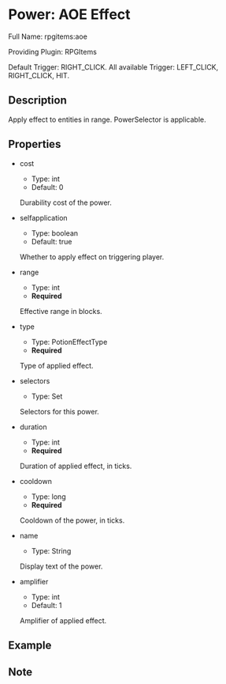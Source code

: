 # Power: AOE Effect

<!-- This file is generated ingame by `/rpgitem gen-wiki`. -->
<!-- Please only edit between "beginCustomXXXX" and "endCustomXXXX".  -->
<!-- If you want to edit description of this power or property, -->
<!-- please edit corresponding section in "resources/lang/en_US.yml" -->

Full Name: rpgitems:aoe

Providing Plugin: RPGItems

Default Trigger: RIGHT_CLICK. All available Trigger: LEFT_CLICK, RIGHT_CLICK, HIT.

<!-- beginCustomHeader -->
<!-- endCustomHeader -->

## Description

Apply effect to entities in range. PowerSelector is applicable.
<!-- beginCustomDescription -->
<!-- endCustomDescription -->

## Properties

* cost

  * Type: int
  * Default: 0

  Durability cost of the power.

* selfapplication

  * Type: boolean
  * Default: true

  Whether to apply effect on triggering player.

* range

  * Type: int
  * **Required**

  Effective range in blocks.

* type

  * Type: PotionEffectType
  * **Required**

  Type of applied effect.

* selectors

  * Type: Set<String>

  Selectors for this power.

* duration

  * Type: int
  * **Required**

  Duration of applied effect, in ticks.

* cooldown

  * Type: long
  * **Required**

  Cooldown of the power, in ticks.

* name

  * Type: String

  Display text of the power.

* amplifier

  * Type: int
  * Default: 1

  Amplifier of applied effect.


<!-- beginCustomProperties -->
<!-- endCustomProperties -->

## Example

<!-- beginCustomExample -->
<!-- endCustomExample -->

## Note

<!-- beginCustomNote -->
<!-- endCustomNote -->